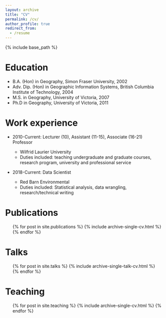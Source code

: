 ```yaml
---
layout: archive
title: "CV"
permalink: /cv/
author_profile: true
redirect_from:
  - /resume
---
```


{% include base_path %}

Education
======
* B.A. (Hon) in Geography, Simon Fraser University, 2002
* Adv. Dip. (Hon) in Geographic Information Systems, British Columbia Institute of Technology, 2004
* M.S. in Geography, University of Victoria, 2007
* Ph.D in Geography, University of Victoria, 2011

Work experience
======
* 2010-Current: Lecturer (10), Assistant (11-15), Associate (16-21) Professor
  * Wilfrid Laurier University
  * Duties included: teaching undergraduate and graduate courses, research program, university and professional service

* 2018-Current: Data Scientist
  * Red Barn Environmental
  * Duties included: Statistical analysis, data wrangling, research/technical writing

<!---  
Skills
======
* Skill 1
* Skill 2
  * Sub-skill 2.1
  * Sub-skill 2.2
  * Sub-skill 2.3
* Skill 3
--->

Publications
======
  <ul>{% for post in site.publications %}
    {% include archive-single-cv.html %}
  {% endfor %}</ul>
  
Talks
======
  <ul>{% for post in site.talks %}
    {% include archive-single-talk-cv.html %}
  {% endfor %}</ul>
  
Teaching
======
  <ul>{% for post in site.teaching %}
    {% include archive-single-cv.html %}
  {% endfor %}</ul>
  
<!--Service and leadership
======
*-->
